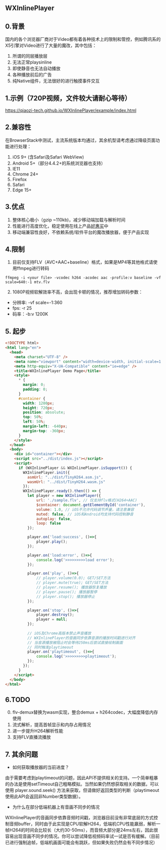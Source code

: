WXInlinePlayer
------------------

## 0.背景
国内的各个浏览器厂商对于Video都有着各种技术上的限制和管控，例如腾讯系的X5引擎对Video进行了大量的魔改，其中包括：
1. 所谓的同层播放层
2. 无法正常playsinline
3. 即使静音也无法自动播放
4. 各种播放前后的广告
5. 纯Native组件，无法很好的进行触摸事件交互

## 1.示例（720P视频，文件较大请耐心等待）
https://qiaozi-tech.github.io/WXInlinePlayer/example/index.html

## 2.兼容性
在BrowserStack中测试，主流系统版本均通过，其余机型请考虑通过降级页面功能进行处理：
1. iOS 9+ (含Safari及Safari WebView)
2. Android 5+（部分4.4.2+的系统浏览器也支持）
3. IE11
4. Chrome 24+
5. Firefox
6. Safari
7. Edge 15+

## 3.优点
1. 整体核心极小（gzip ~110kb)，减少移动端加载与解析时间
2. 性能进行高度优化，稳定使用在线上产品[好惠买](https://h5.haohuimai1.com)中
3. 移动端兼容性良好，不依赖系统/软件平台的魔改播放器，便于产品实现

## 4.限制
1. 目前仅支持FLV（AVC+AAC+baseline）格式，如果是MP4等其他格式请使用ffmpeg进行转码
```shell
ffmpeg -i <your file> -vcodec h264 -acodec aac -profile:v baseline -vf scale=640:-1 mtv.flv
```

2. 1080P视频软解效率不高，会出现卡顿的情况，推荐增加转码参数：
* 分辨率: -vf scale=-1:360
* fps: -r 25
* 码率：-b:v 1200K

## 5. 起步
```html
<!DOCTYPE html>
<html lang="en">
  <head>
    <meta charset="UTF-8" />
    <meta name="viewport" content="width=device-width, initial-scale=1.0" />
    <meta http-equiv="X-UA-Compatible" content="ie=edge" />
    <title>WXInlinePlayer Demo Page</title>
    <style>
      * {
        margin: 0;
        padding: 0;
      }
      #container {
        width: 1280px;
        height: 720px;
        position: absolute;
        top: 50%;
        left: 50%;
        margin-left: -640px;
        margin-top: -360px;
      }
    </style>
  </head>
  <body>
    <div id="container"></div>
    <script src="../dist/index.js"></script>
    <script>
      if (WXInlinePlayer && WXInlinePlayer.isSupport()) {
        WXInlinePlayer.init({
          asmUrl: "../dist/TinyH264.asm.js",
          wasmUrl: "../dist/TinyH264.wasm.js"
        });
        WXInlinePlayer.ready().then(() => {
          let player = new WXInlinePlayer({
              url: './sample.flv', // 仅支持flv格式(H264+AAC)
              $container: document.getElementById('container'),
              volume: 1.0, // iOS不允许代码调节声量，请注意兼容
              muted: false, // iOS和Android均支持代码控制静音
              autoplay: false,
              loop: false
          });

          player.on('load:success', ()=>{
              player.play();
          });

          player.on('load:error', ()=>{
              console.log('>>>>>>>>>load error');
          });

          player.on('play', ()=>{
              // player.volume(0.0); GET/SET方法
              // player.mute(true); GET/SET方法
              // player.resume(); 播放器恢复播放
              // player.pause(); 播放器暂停
              // player.stop(); 播放器停止
          });

          player.on('stop', ()=>{
              player.destroy();
              player = null;
          });
          
          // iOS及Chrome高版本禁止声音播放
          // WXInlinePlayer的音画同步依靠音源的播放时间戳进行对齐
          // 当音源播放被阻止时会等待250ms后尝试直接绘制画面
          // 同时触发playtimeout
          player.on('playtimeout', ()=>{
              console.log('>>>>>>>>>playtimeout');
          });
        });
      }
    </script>
  </body>
</html>
```

## 6.TODO
0. flv-demux替换为wasm实现，整合demux + h264codec，大幅度降低内存使用
1. 流式解析，提高首帧显示和内存占用情况
2. 进一步提升H264解析性能
3. 支持FLV直播流播放

## 7. 其余问题
* 如何获取播放器的当前进度？

 由于需要考虑到playtimeout的问题，因此API不提供相关的支持。一个简单粗暴的办法是使用setTimeout自己粗略模拟。当然如果仍然想获取相关的数据，可以使用 player.sound.seek() 方法来获取，但请做好返回类型的判断（playtimeout使用此API会返回非Number类型数据）。

 * 为什么在部分低端机器上有音画不同步的情况
  
WXInlinePlayer的音画同步依靠音频时间戳，浏览器目前没有非常底层的方式控制音频buffer，同时由于此实现是CPU软解H264，低端机CPU性能羸弱，解析一帧H264的时间会比较长（大约30-50ms），而音频大部分是24ms左右，因此很容易出现音画不同步的情况。你可以尝试降低视频码率试一试是否有缓解。（目前已进行强制追帧，低端机画面可能会有跳跃，但如果失败仍然会有不同步情况）
